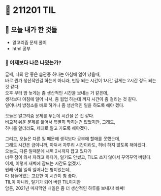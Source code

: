 # :rocket: 211201 TIL

## :seedling: 오늘 내가 한 것들

- 알고리즘 문제 풀이
- html 공부

### :muscle: 어제보다 나은 나였는가?

글쎄,
나의 안 좋은 습관중 하나는 아침에 일어 났을때,  
바로 뭔가 생산적인걸 하는게 아니라, 빈둥 되는 시간이 1시간 길게는 2시간 정도 되는 것 같다.  
오후 부터 밤 늦게는 좀 생산적인 시간을 보내는 거 같은데,  
생각보다 아침에 일어 나서, 좀 웜업 하는데 까지 시간이 좀 걸리는 것 같다.  
일어나서 방청소를 바로 하거나 좀 생산적인 일을 하도록 해야 겠다.

오늘은 알고리즘 문제를 푸는데 시간을 쓴 것 같다.  
비교적 쉬운 문제를 풀어서 특별히 막히는건 없었지만, 그래도,  
하나를 알더라도, 제대로 알고 가도록 해야겠다.

그리고, 오늘은 다른 일 때문에 생각보다 공부에 할애를 못했는데,  
그래도 시간은 금이니까, 아껴서 자투리 시간이라도, 허비 하지 않도록 해야겠다.  
오늘도, 다른 일때문에 새벽 2시까지 잡고 있다가  
너무 잠이 와서 자려고 하다가, 일기도 안썼고, TIL도 쓰지 않아서 꾸역꾸역 버텼다.  
이제, 이렇게 새벽에 잠드는 시간도 없겠지.  
원래 아침 일찍 일어나는 형이었는데,  
다 잠들어있는 고요한 이 시간이 참 좋다.  
TIL이 아니라, 일기가 되어 버린 TIL이지만  
암튼, 2021년 마지막인 내일은 좀 더 생산적인 하루를 보내자! 빠쌰!
